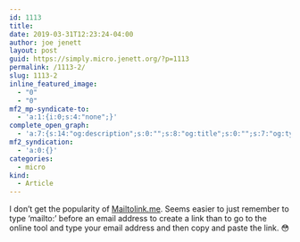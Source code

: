 ```yaml
---
id: 1113
title: 
date: 2019-03-31T12:23:24-04:00
author: joe jenett
layout: post
guid: https://simply.micro.jenett.org/?p=1113
permalink: /1113-2/
slug: 1113-2
inline_featured_image:
  - "0"
  - "0"
mf2_mp-syndicate-to:
  - 'a:1:{i:0;s:4:"none";}'
complete_open_graph:
  - 'a:7:{s:14:"og:description";s:0:"";s:8:"og:title";s:0:"";s:7:"og:type";s:0:"";s:12:"twitter:card";s:7:"summary";s:15:"twitter:creator";s:0:"";s:19:"twitter:description";s:0:"";s:8:"og:image";s:0:"";}'
mf2_syndication:
  - 'a:0:{}'
categories:
  - micro
kind:
  - Article
---
```

I don’t get the popularity of [Mailtolink.me](https://mailtolink.me/). Seems easier to just remember to type ‘mailto:’ before an email address to create a link than to go to the online tool and type your email address and then copy and paste the link. 😳